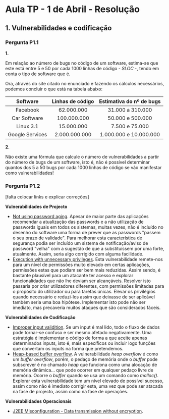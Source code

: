 # Aula TP - 1 de Abril - Resolução

## 1. Vulnerabilidades e codificação

### Pergunta P1.1

**1.**

Em relação ao número de bugs no código de um software, estima-se que este está entre 5 e 50 por cada 1000 linhas de código - _SLOC_ -, tendo em conta o tipo de software que é.

Ora, através do site citado no enunciado e fazendo os cálculos necessários, podemos concluir o que está na tabela abaixo:

| Software | Linhas de código | Estimativa do nº de bugs |
| :-----------: | :---------------: | :-----------------: |
| Facebook | 62.000.000 | 31.000 a 310.000 |
| Car Software | 100.000.000 | 50.000 e 500.000 |
| Linux 3.1 | 15.000.000 | 7.500 e 75.000 |
| Google Services | 2.000.000.000 | 1.000.000 e 10.000.000 |

**2.**

Não existe uma fórmula que calcule o número de vulnerabilidades a partir do número de bugs de um software, isto é, não é possível determinar quantos dos 5 a 50 bugs por cada 1000 linhas de código se vão manifestar como vulnerabilidades!


### Pergunta P1.2

[falta colocar links e explicar correções]

**Vulnerabilidades de Projecto**

- [Not using password aging](https://cwe.mitre.org/data/definitions/262.html). Apesar de maior parte das aplicações recomendar a atualização das passwords e a não utilização de passwords iguais em todos os sistemas, muitas vezes, não é incluído no desenho do software uma forma de prever que as passwords "passem o seu prazo de validade". Para melhorar esta característica de segurança podia ser incluído um sistema de notificação/aviso de password "velha" com a sugestão de que a substituíssem por uma forte, atualmente. Assim, seria algo corrigido com alguma facilidade.
- [Execution with unnecessary privileges](https://cwe.mitre.org/data/definitions/250.html). Esta vulnerabilidade remete-nos para um nível de permissões muito elevado em certas aplicações, permissões estas que podiam ser bem mais reduzidas. Assim sendo, é bastante plausível para um atacante ter acesso e explorar funcionalidades que não lhe deviam ser alcançáveis. Resolver isto passaria por criar utilizadores diferentes, com permissões limitadas para o propósito do utilizador ou para tarefas únicas. Elevar os privilégios quando necessário e reduzi-los assim que deixasse de ser aplicável também seria uma boa hipótese. Implementar isto pode não ser imediato, mas precaveria muitos ataques que são considerados fáceis. 

**Vulnerabilidades de Codificação**

- [Improper input validition](https://cwe.mitre.org/data/definitions/20.html). Se um input é mal lido, todo o fluxo de dados pode tornar-se confuso e ser mesmo afetado negativamente. Uma estratégia é implementar o código de forma a que aceite apenas determinados inputs, isto é, mais específicos ou incluir logo funções que convertam os inputs na forma que pretendemos.
- [Heap-based buffer overflow](https://cwe.mitre.org/data/definitions/122.html). A vulnerabilidade _heap overflow_ é como um _buffer overflow_, porém, o pedaço de memória onde o _buffer_ pode subscrever é no chamado _heap_ que funciona como uma alocação de memória dinâmica... que pode ocorrer em qualquer pedaço livre de memória. Ocorre o _buffer_ quando se usa um comando como _malloc()_. Explorar esta vulnerabilidade tem um nível elevado de possível sucesso, assim como não é imediato corrigir esta, uma vez que pode ser atacada na fase de projecto, assim como na fase de operações.

**Vulnerabilidades Operacionais**

- [J2EE Misconfiguration - Data transmission without encryption](https://cwe.mitre.org/data/definitions/5.html).
